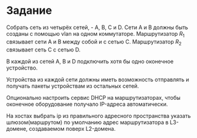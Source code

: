 # Задание

Собрать сеть из четырёх сетей, - A, B, C и D. Сети A и B должны быть созданы с помощью vlan на одном коммутаторе. Маршрутизатор $R_1$ связывает сети A и B между собой и с сетью C. Маршрутизатор $R_2$ связывает сеть C с сетью D.

В каждой из сетей A, B и D подключить хотя бы одно оконечное устройство.

Устройства из каждой сети должны иметь возможность отправлять и получать пакеты устройствам из остальных сетей.

Опционально настроить сервис DHCP на маршрутизаторах, чтобы оконечное оборудование получало IP-адреса автоматически.

На хостах выбрать ip из правильного адресного пространства указать шлюзом(маршрутом) по умолчанию адрес маршрутизатора в L3-домене, создаваемом поверх L2-домена.
